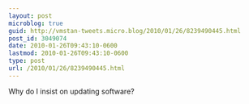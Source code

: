 ```yaml
---
layout: post
microblog: true
guid: http://vmstan-tweets.micro.blog/2010/01/26/8239490445.html
post_id: 3049074
date: 2010-01-26T09:43:10-0600
lastmod: 2010-01-26T09:43:10-0600
type: post
url: /2010/01/26/8239490445.html
---
```

Why do I insist on updating software?
